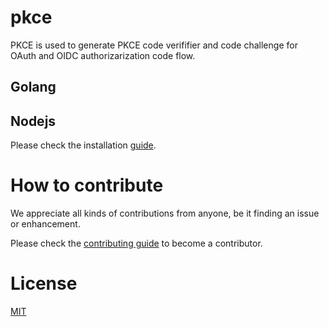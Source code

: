 # pkce
PKCE is used to generate PKCE code verififier and code challenge for OAuth and OIDC authorizarization code flow.

## Golang


## Nodejs
Please check the installation  [guide](NodeJs/Document.md).


# How to contribute

We appreciate all kinds of contributions from anyone, be it finding an issue or enhancement.

Please check the [contributing guide](CONTRIBUTING.md) to become a contributor.

# License

[MIT](https://github.com/LoginRadius/engineering-portal/blob/master/LICENSE)
